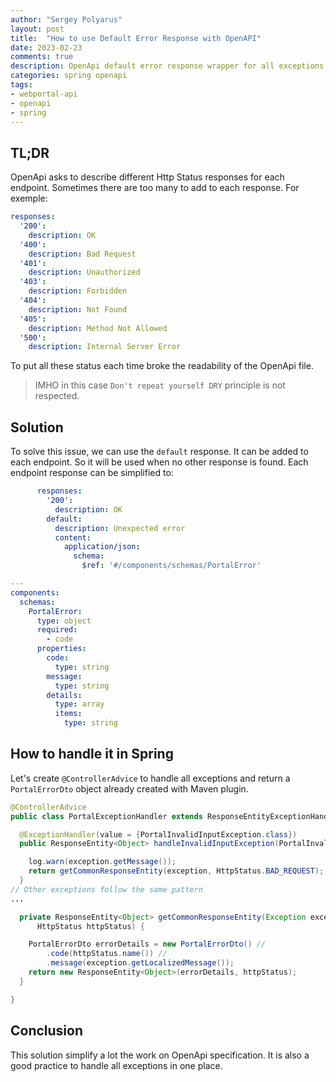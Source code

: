 ```yaml
---
author: "Sergey Polyarus"
layout: post
title:  "How to use Default Error Response with OpenAPI"
date: 2023-02-23
comments: true
description: OpenApi default error response wrapper for all exceptions from Spring
categories: spring openapi
tags: 
- webportal-api
- openapi
- spring
---
```


## TL;DR
OpenApi asks to describe different Http Status responses for each endpoint. Sometimes there are too many to add to each response.
For exemple:
```yaml
responses:
  '200':
    description: OK
  '400':
    description: Bad Request
  '401':
    description: Unauthorized
  '403':
    description: Forbidden
  '404':
    description: Not Found
  '405':
    description: Method Not Allowed
  '500':
    description: Internal Server Error
```
To put all these status each time broke the readability of the OpenApi file. 
>IMHO in this case `Don't repeat yourself DRY` principle is not respected.

## Solution
To solve this issue, we can use the `default` response. It can be added to each endpoint. So it will be used when no other response is found.
Each endpoint response can be simplified to:
```yaml
      responses:
        '200':
          description: OK
        default:
          description: Unexpected error
          content:
            application/json:
              schema:
                $ref: '#/components/schemas/PortalError'

---
components:
  schemas:
    PortalError:
      type: object
      required:
        - code
      properties:
        code:
          type: string
        message:
          type: string
        details:
          type: array
          items:
            type: string
```

## How to handle it in Spring

Let's create `@ControllerAdvice` to handle all exceptions and return a `PortalErrorDto` object already created with Maven plugin.

```java
@ControllerAdvice
public class PortalExceptionHandler extends ResponseEntityExceptionHandler {

  @ExceptionHandler(value = {PortalInvalidInputException.class})
  public ResponseEntity<Object> handleInvalidInputException(PortalInvalidInputException exception) {

    log.warn(exception.getMessage());
    return getCommonResponseEntity(exception, HttpStatus.BAD_REQUEST);
  }
// Other exceptions follow the same pattern
...

  private ResponseEntity<Object> getCommonResponseEntity(Exception exception,
      HttpStatus httpStatus) {

    PortalErrorDto errorDetails = new PortalErrorDto() //
        .code(httpStatus.name()) //
        .message(exception.getLocalizedMessage());
    return new ResponseEntity<Object>(errorDetails, httpStatus);
  }

}
```

## Conclusion
This solution simplify a lot the work on OpenApi specification. It is also a good practice to handle all exceptions in one place.